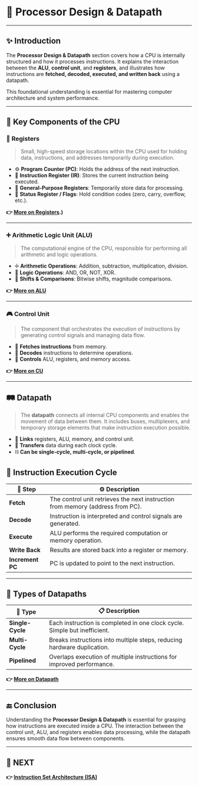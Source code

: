 # 🧠 **Processor Design & Datapath**

---

## ✨ Introduction

The **Processor Design & Datapath** section covers how a CPU is internally structured and how it processes instructions. It explains the interaction between the **ALU**, **control unit**, and **registers**, and illustrates how instructions are **fetched, decoded, executed, and written back** using a datapath.

This foundational understanding is essential for mastering computer architecture and system performance.

---

## 🧩 Key Components of the CPU

### 🧠 **Registers**
> Small, high-speed storage locations within the CPU used for holding data, instructions, and addresses temporarily during execution.

- ⚙️ **Program Counter (PC)**: Holds the address of the next instruction.
- 📜 **Instruction Register (IR)**: Stores the current instruction being executed.
- 🏁 **General-Purpose Registers**: Temporarily store data for processing.
- 🚩 **Status Register / Flags**: Hold condition codes (zero, carry, overflow, etc.).

**👉 [More on Registers](https://www.totalphase.com/blog/2023/05/what-is-register-in-cpu-how-does-it-work/#:~:text=Registers%20are%20a%20type%20of,bit%20sequence%20or%20individual%20characters).)**

---

### ➕ **Arithmetic Logic Unit (ALU)**
> The computational engine of the CPU, responsible for performing all arithmetic and logic operations.

- ➗ **Arithmetic Operations**: Addition, subtraction, multiplication, division.
- 🔣 **Logic Operations**: AND, OR, NOT, XOR.
- 🔁 **Shifts & Comparisons**: Bitwise shifts, magnitude comparisons.
  
**👉 [More on ALU](https://www.spiceworks.com/tech/hardware/articles/what-is-alu/)**

---

### 🎮 **Control Unit**
> The component that orchestrates the execution of instructions by generating control signals and managing data flow.

- 🧾 **Fetches instructions** from memory.
- 🧠 **Decodes** instructions to determine operations.
- 🎯 **Controls** ALU, registers, and memory access.
  
**👉 [More on CU](https://byjus.com/gate/control-unit-notes/#:~:text=A%20control%20unit%2C%20or%20CU,respond%20to%20the%20program's%20instructions.)**

---

## 🛤️ Datapath

> The **datapath** connects all internal CPU components and enables the movement of data between them. It includes buses, multiplexers, and temporary storage elements that make instruction execution possible.

- 🔗 **Links** registers, ALU, memory, and control unit.
- 📶 **Transfers** data during each clock cycle.
- ⛓️ **Can be single-cycle, multi-cycle, or pipelined**.



## 🔄 Instruction Execution Cycle

| 🧩 Step            | ⚙️ Description                                                                 |
|--------------------|---------------------------------------------------------------------------------|
| **Fetch**           | The control unit retrieves the next instruction from memory (address from PC). |
| **Decode**          | Instruction is interpreted and control signals are generated.                  |
| **Execute**         | ALU performs the required computation or memory operation.                     |
| **Write Back**      | Results are stored back into a register or memory.                             |
| **Increment PC**    | PC is updated to point to the next instruction.                                |

---

## 🧮 Types of Datapaths

| 🧱 Type             | 📋 Description                                                                 |
|---------------------|--------------------------------------------------------------------------------|
| **Single-Cycle**     | Each instruction is completed in one clock cycle. Simple but inefficient.     |
| **Multi-Cycle**      | Breaks instructions into multiple steps, reducing hardware duplication.       |
| **Pipelined**        | Overlaps execution of multiple instructions for improved performance.         |

**👉 [More on Datapath](https://www.jaroeducation.com/blog/data-path-design-in-computer-architecture/)**

---





## 🔚 Conclusion

Understanding the **Processor Design & Datapath** is essential for grasping how instructions are executed inside a CPU. The interaction between the control unit, ALU, and registers enables data processing, while the datapath ensures smooth data flow between components.


---

## 🔹 NEXT  
**👉 [Instruction Set Architecture (ISA)](../ISA)**

